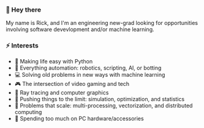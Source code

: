 ### 👋 Hey there 
My name is Rick, and I'm an engineering new-grad looking for opportunities involving software devevlopment and/or machine learning.

### ⚡ Interests
- :snake: Making life easy with Python 
- :robot: Everything automation: robotics, scripting, AI, or botting 
- :computer: Solving old problems in new ways with machine learning
- :video_game: The intersection of video gaming and tech
- :high_brightness: Ray tracing and computer graphics
- :game_die: Pushing things to the limit: simulation, optimization, and statistics
- :mount_fuji: Problems that scale: multi-processing, vectorization, and distributed computing
- :electric_plug: Spending too much on PC hardware/accessories
